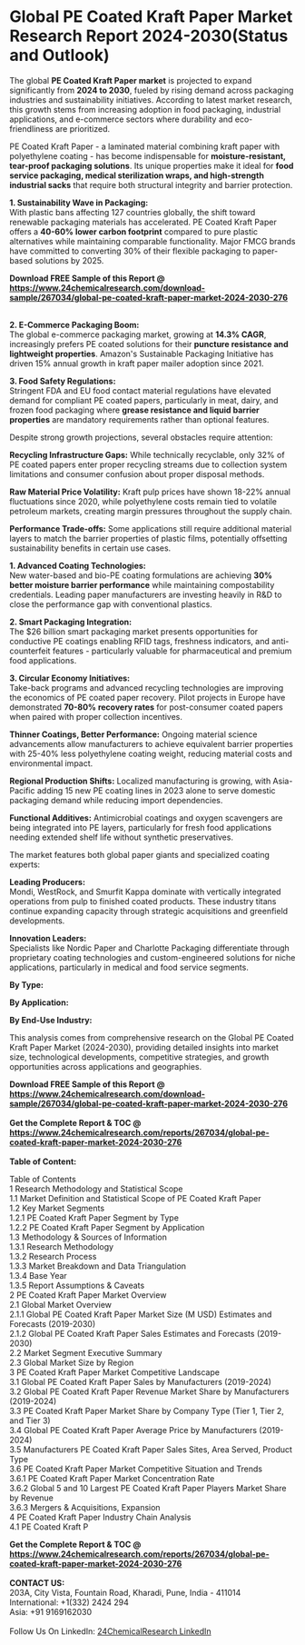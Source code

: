 <h1>Global PE Coated Kraft Paper Market Research Report 2024-2030(Status and Outlook)</h1><p>The global <strong>PE Coated Kraft Paper market</strong> is projected to expand significantly from <strong>2024 to 2030</strong>, fueled by rising demand across packaging industries and sustainability initiatives. According to latest market research, this growth stems from increasing adoption in food packaging, industrial applications, and e-commerce sectors where durability and eco-friendliness are prioritized.</p><p>PE Coated Kraft Paper - a laminated material combining kraft paper with polyethylene coating - has become indispensable for <strong>moisture-resistant, tear-proof packaging solutions</strong>. Its unique properties make it ideal for <strong>food service packaging, medical sterilization wraps, and high-strength industrial sacks</strong> that require both structural integrity and barrier protection.</p><p><strong>1. Sustainability Wave in Packaging:</strong><br>
With plastic bans affecting 127 countries globally, the shift toward renewable packaging materials has accelerated. PE Coated Kraft Paper offers a <strong>40-60% lower carbon footprint</strong> compared to pure plastic alternatives while maintaining comparable functionality. Major FMCG brands have committed to converting 30% of their flexible packaging to paper-based solutions by 2025.</p><div><b>Download FREE Sample of this Report @ 
            <a href="https://www.24chemicalresearch.com/download-sample/267034/global-pe-coated-kraft-paper-market-2024-2030-276">
            https://www.24chemicalresearch.com/download-sample/267034/global-pe-coated-kraft-paper-market-2024-2030-276</a></b></div><br><p><strong>2. E-Commerce Packaging Boom:</strong><br>
The global e-commerce packaging market, growing at <strong>14.3% CAGR</strong>, increasingly prefers PE coated solutions for their <strong>puncture resistance and lightweight properties</strong>. Amazon's Sustainable Packaging Initiative has driven 15% annual growth in kraft paper mailer adoption since 2021.</p><p><strong>3. Food Safety Regulations:</strong><br>
Stringent FDA and EU food contact material regulations have elevated demand for compliant PE coated papers, particularly in meat, dairy, and frozen food packaging where <strong>grease resistance and liquid barrier properties</strong> are mandatory requirements rather than optional features.</p><p>Despite strong growth projections, several obstacles require attention:</p><p><strong>Recycling Infrastructure Gaps:</strong> While technically recyclable, only 32% of PE coated papers enter proper recycling streams due to collection system limitations and consumer confusion about proper disposal methods.</p><p><strong>Raw Material Price Volatility:</strong> Kraft pulp prices have shown 18-22% annual fluctuations since 2020, while polyethylene costs remain tied to volatile petroleum markets, creating margin pressures throughout the supply chain.</p><p><strong>Performance Trade-offs:</strong> Some applications still require additional material layers to match the barrier properties of plastic films, potentially offsetting sustainability benefits in certain use cases.</p><p><strong>1. Advanced Coating Technologies:</strong><br>
New water-based and bio-PE coating formulations are achieving <strong>30% better moisture barrier performance</strong> while maintaining compostability credentials. Leading paper manufacturers are investing heavily in R&amp;D to close the performance gap with conventional plastics.</p><p><strong>2. Smart Packaging Integration:</strong><br>
The $26 billion smart packaging market presents opportunities for conductive PE coatings enabling RFID tags, freshness indicators, and anti-counterfeit features - particularly valuable for pharmaceutical and premium food applications.</p><p><strong>3. Circular Economy Initiatives:</strong><br>
Take-back programs and advanced recycling technologies are improving the economics of PE coated paper recovery. Pilot projects in Europe have demonstrated <strong>70-80% recovery rates</strong> for post-consumer coated papers when paired with proper collection incentives.</p><p><strong>Thinner Coatings, Better Performance:</strong> Ongoing material science advancements allow manufacturers to achieve equivalent barrier properties with 25-40% less polyethylene coating weight, reducing material costs and environmental impact.</p><p><strong>Regional Production Shifts:</strong> Localized manufacturing is growing, with Asia-Pacific adding 15 new PE coating lines in 2023 alone to serve domestic packaging demand while reducing import dependencies.</p><p><strong>Functional Additives:</strong> Antimicrobial coatings and oxygen scavengers are being integrated into PE layers, particularly for fresh food applications needing extended shelf life without synthetic preservatives.</p><p>The market features both global paper giants and specialized coating experts:</p><p><strong>Leading Producers:</strong><br>
Mondi, WestRock, and Smurfit Kappa dominate with vertically integrated operations from pulp to finished coated products. These industry titans continue expanding capacity through strategic acquisitions and greenfield developments.</p><p><strong>Innovation Leaders:</strong><br>
Specialists like Nordic Paper and Charlotte Packaging differentiate through proprietary coating technologies and custom-engineered solutions for niche applications, particularly in medical and food service segments.</p><p><strong>By Type:</strong></p><p><strong>By Application:</strong></p><p><strong>By End-Use Industry:</strong></p><p>This analysis comes from comprehensive research on the Global PE Coated Kraft Paper Market (2024-2030), providing detailed insights into market size, technological developments, competitive strategies, and growth opportunities across applications and geographies.</p><div><b>Download FREE Sample of this Report @ 
            <a href="https://www.24chemicalresearch.com/download-sample/267034/global-pe-coated-kraft-paper-market-2024-2030-276">
            https://www.24chemicalresearch.com/download-sample/267034/global-pe-coated-kraft-paper-market-2024-2030-276</a></b></div><br><div><b>Get the Complete Report & TOC @ 
            <a href="https://www.24chemicalresearch.com/reports/267034/global-pe-coated-kraft-paper-market-2024-2030-276">
            https://www.24chemicalresearch.com/reports/267034/global-pe-coated-kraft-paper-market-2024-2030-276</a></b></div><br>
            <b>Table of Content:</b><p>Table of Contents<br />
1 Research Methodology and Statistical Scope<br />
1.1 Market Definition and Statistical Scope of PE Coated Kraft Paper<br />
1.2 Key Market Segments<br />
1.2.1 PE Coated Kraft Paper Segment by Type<br />
1.2.2 PE Coated Kraft Paper Segment by Application<br />
1.3 Methodology & Sources of Information<br />
1.3.1 Research Methodology<br />
1.3.2 Research Process<br />
1.3.3 Market Breakdown and Data Triangulation<br />
1.3.4 Base Year<br />
1.3.5 Report Assumptions & Caveats<br />
2 PE Coated Kraft Paper Market Overview<br />
2.1 Global Market Overview<br />
2.1.1 Global PE Coated Kraft Paper Market Size (M USD) Estimates and Forecasts (2019-2030)<br />
2.1.2 Global PE Coated Kraft Paper Sales Estimates and Forecasts (2019-2030)<br />
2.2 Market Segment Executive Summary<br />
2.3 Global Market Size by Region<br />
3 PE Coated Kraft Paper Market Competitive Landscape<br />
3.1 Global PE Coated Kraft Paper Sales by Manufacturers (2019-2024)<br />
3.2 Global PE Coated Kraft Paper Revenue Market Share by Manufacturers (2019-2024)<br />
3.3 PE Coated Kraft Paper Market Share by Company Type (Tier 1, Tier 2, and Tier 3)<br />
3.4 Global PE Coated Kraft Paper Average Price by Manufacturers (2019-2024)<br />
3.5 Manufacturers PE Coated Kraft Paper Sales Sites, Area Served, Product Type<br />
3.6 PE Coated Kraft Paper Market Competitive Situation and Trends<br />
3.6.1 PE Coated Kraft Paper Market Concentration Rate<br />
3.6.2 Global 5 and 10 Largest PE Coated Kraft Paper Players Market Share by Revenue<br />
3.6.3 Mergers & Acquisitions, Expansion<br />
4 PE Coated Kraft Paper Industry Chain Analysis<br />
4.1 PE Coated Kraft P</p><div><b>Get the Complete Report & TOC @ 
            <a href="https://www.24chemicalresearch.com/reports/267034/global-pe-coated-kraft-paper-market-2024-2030-276">
            https://www.24chemicalresearch.com/reports/267034/global-pe-coated-kraft-paper-market-2024-2030-276</a></b></div><br><b>CONTACT US:</b><br>
            203A, City Vista, Fountain Road, Kharadi, Pune, India - 411014<br>
            International: +1(332) 2424 294<br>
            Asia: +91 9169162030 <br><br>
            Follow Us On LinkedIn: <a href="https://www.linkedin.com/company/24chemicalresearch/">24ChemicalResearch LinkedIn</a>
